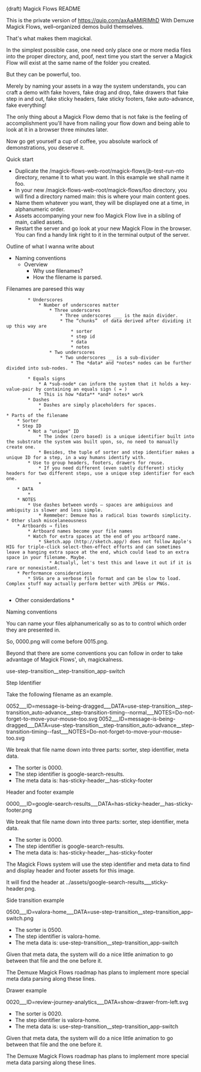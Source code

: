 (draft) Magick Flows README

This is the private version of https://quip.com/axAaAMIRIMhD
With Demuxe Magick Flows, well–organized demos build themselves.

That's what makes them magickal.

In the simplest possible case, one need only place one or more media files into the proper directory, and, poof, next time you start the server a Magick Flow will exist at the same name of the folder you created.

But they can be powerful, too.

Merely by naming your assets in a way the system understands, you can craft a demo with fake hovers, fake drag and drop, fake drawers that fake step in and out, fake sticky headers, fake sticky footers, fake auto-advance, fake everything!

The only thing about a Magick Flow demo that is not fake is the feeling of accomplishment you'll have from nailing your flow down and being able to look at it in a browser three minutes later.

Now go get yourself a cup of coffee, you absolute warlock of demonstrations, you deserve it.



Quick start

* Duplicate the /magick-flows-web-root/magick-flows/jb-test-run-nto directory, rename it to what you want. In this example we shall name it foo.
* In your new /magick-flows-web-root/magick-flows/foo directory, you will find a directory named main: this is where your main content goes.
* Name them whatever you want, they will be displayed one at a time, in alphanumeric order.
* Assets accompanying your new foo Magick Flow live in a sibling of main, called assets.
* Restart the server and go look at your new Magick Flow in the browser. You can find a handy link right to it in the terminal output of the server.




Outline of what I wanna write about

* Naming conventions
    * Overview
        * Why use filenames?
        * How the filename is parsed.

Filenames are paresed this way

            * Underscores
                * Number of underscores matter
                    * Three underscores
                        * Three underscores ___ is the main divider.
                        * The “chunks”  of data derived after dividing it up this way are
                            * sorter
                            * step id
                            * data
                            * notes
                    * Two underscores
                        * Two underscores __ is a sub-divider
                            * The *data* and *notes* nodes can be further divided into sub-nodes.

            * Equals signs
                * A *sub-node* can inform the system that it holds a key-value-pair by containing an equals sign ( = )
                * This is how *data** *and* notes* work
            * Dashes
                * Dashes are simply placeholders for spaces.
                *
    * Parts of the filename
        * Sorter
        * Step ID
            * Not a "unique" ID
                * The index (zero based) is a unique identifier built into the substrate the system was built upon, so, no need to manually create one.
                * Besides, the tuple of sorter and step identifier makes a unique ID for a step, in a way humans identify with.
            * Use to group headers, footers, drawers for reuse.
                * If you need different (even subtly different) sticky headers for two different steps, use a unique step identifier for each one.
                *
        * DATA
            *
        * NOTES
            * Use dashes between words — spaces are ambiguious and ambiguity is slower and less simple.
                * Remmeber: Demuxe has a radical bias towards simplicity.
    * Other slash miscelaneousness
        * Artboards → files
            * Artboard names become your file names
            * Watch for extra spaces at the end of you artboard name.
                * Sketch.app (http://sketch.app/) does not follow Apple's HIG for triple-click select-then-effect efforts and can sometimes leave a hanging extra space at the end, which could lead to an extra space in your filename. Maybe.
                    * Actualyl, let's test this and leave it out if it is rare or nonexistant.
        * Performance considerations
            * SVGs are a verbose file format and can be slow to load. Complex stuff may actually perform better with JPEGs or PNGs.
            *
* Other considerdations
    *

Naming conventions

You can name your files alphanumerically so as to to control which order they are presented in.

So, 0000.png will come before 0015.png.

Beyond that there are some conventions you can follow in order to take advantage of Magick Flows', uh, magickalness.

use-step-transition__step-transition_app-switch


Step Identifier

Take the following filename as an example.

0052___ID=message-is-being-dragged___DATA=use-step-transition__step-transition_auto-advance__step-transition-timing--normal___NOTES=Do-not-forget-to-move-your-mouse-too.svg
0052___ID=message-is-being-dragged___DATA=use-step-transition__step-transition_auto-advance__step-transition-timing--fast___NOTES=Do-not-forget-to-move-your-mouse-too.svg

We break that file name down into three parts: sorter, step identifier, meta data.


* The sorter is 0000.
* The step identifier is google-search-results.
* The meta data is: has-sticky-header__has-sticky-footer

Header and footer example

0000___ID=google-search-results___DATA=has-sticky-header__has-sticky-footer.png

We break that file name down into three parts: sorter, step identifier, meta data.


* The sorter is 0000.
* The step identifier is google-search-results.
* The meta data is: has-sticky-header__has-sticky-footer

The Magick Flows system will use the step identifier and meta data to find and display header and footer assets for this image.

It will find the header at ../assets/google-search-results___sticky-header.png.



Side transition example

0500___ID=valora-home___DATA=use-step-transition__step-transition_app-switch.png



* The sorter is 0500.
* The step identifier is valora-home.
* The meta data is: use-step-transition__step-transition_app-switch

Given that meta data, the system will do a nice little animation to go between that file and the one before it.

The Demuxe Magick Flows roadmap has plans to implement more special meta data parsing along these lines.




Drawer example

0020___ID=review-journey-analytics___DATA=show-drawer-from-left.svg



* The sorter is 0020.
* The step identifier is valora-home.
* The meta data is: use-step-transition__step-transition_app-switch

Given that meta data, the system will do a nice little animation to go between that file and the one before it.

The Demuxe Magick Flows roadmap has plans to implement more special meta data parsing along these lines.


